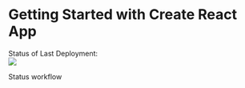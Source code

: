 # Getting Started with Create React App

Status of Last Deployment:<br>
<img src="https://img.shields.io/github/issues-pr/olenashevchuk/chat?color=green"><br>

Status workflow
<br>
<img scr="https://img.shields.io/github/workflow/status/olenashevchuk/chat/hello">
<br>
